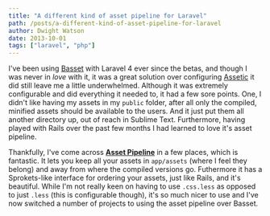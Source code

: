 ```yaml
---
title: "A different kind of asset pipeline for Laravel"
path: /posts/a-different-kind-of-asset-pipeline-for-laravel
author: Dwight Watson
date: 2013-10-01
tags: ["laravel", "php"]
---
```


I&#039;ve been using [Basset](https://github.com/jasonlewis/basset) with Laravel 4 ever since the betas, and though I was never in *love* with it, it was a great solution over configuring [Assetic](https://github.com/kriswallsmith/assetic) it did still leave me a little underwhelmed. Although it was extremely configurable and did everything it needed to, it had a few sore points. One, I didn&#039;t like having my assets in my `public` folder, after all only the compiled, minified assets should be available to the users. And it just put them all another directory up, out of reach in Sublime Text. Furthermore, having played with Rails over the past few months I had learned to love it&#039;s asset pipeline.

Thankfully, I&#039;ve come across **[Asset Pipeline](https://github.com/CodeSleeve/asset-pipeline)** in a few places, which is fantastic. It lets you keep all your assets in `app/assets` (where I feel they belong) and away from where the compiled versions go. Futhermore it has a Sprokets-like interface for ordering your assets, just like Rails, and it&#039;s beautiful. While I&#039;m not really keen on having to use `.css.less` as opposed to just `.less` (this is configurable though), it&#039;s so much nicer to use and I&#039;ve now switched a number of projects to using the asset pipeline over Basset.
